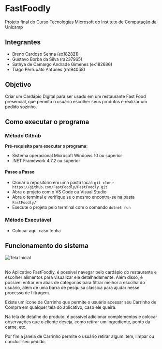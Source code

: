 # FastFoodly
Projeto final do Curso Tecnologias Microsoft do Instituto de Computação da Unicamp

## Integrantes
- Breno Cardoso Senna (ex182821)
- Gustavo Borba da Silva (ra237965)
- Sathya de Camargo Andrade Gimenes (ex182686)
- Tiago Perrupato Antunes (ra194058)

## Objetivo
Criar um Cardápio Digital para ser usado em um restaurante Fast Food presencial, que permita o usuário escolher seus produtos e realizar um pedido sozinho.

## Como executar o programa
### Método Github
**Pré-requisito para executar o programa:** 
- Sistema operacional Microsoft Windows 10 ou superior
- .NET Framework 4.7.2 ou superior
#### Passo a Passo
- Clonar o repositório em uma pasta local: ```git clone https://github.com/FastFoodly/FastFoodly.git```
- Abra o projeto com o VS Code ou Visual Studio
- Abra o terminal e verifique se o mesmo encontra-se na pasta ```FastFoodly/```
- Execute o projeto pelo terminal com o comando ```dotnet run```
### Método Executável
- Colocar aqui caso tenha
## Funcionamento do sistema

![Tela Inicial]()

<br>
No Aplicativo FastFoodly, é possível navegar pelo cardápio do restaurante e escolher alimentos para visualizar ele detalhadamente. Além disso, é possível entrar em abas de categorias para filtrar melhor a escolha do usuário, além de uma barra de pesquisa clássica para ajudar nesse processo de filtragem.

Existe um ícone de Carrinho que permite o usuário acessar seu Carrinho de Compra em qualquer tela do aplicativo, caso ele queira.

Na tela de detalhe do produto, é possível adicionar complementos e colocar observações que o cliente deseja, como retirar um ingrediente, ponto da carne, etc.

Por fim a janela de Carrinho permite o usuário retirar algum item, limpar ou concluir seu pedido.